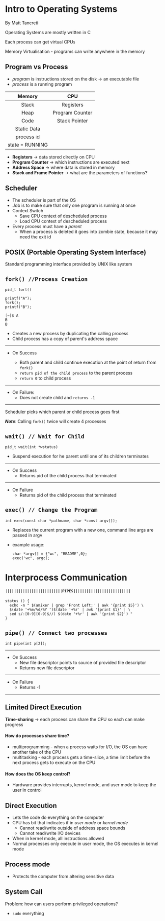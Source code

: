 # Intro to Operating Systems

By Matt Tancreti

Operating Systems are mostly written in C

Each process can get virtual CPUs

Memory Virtualisation - programs can write anywhere in the memory

## Program vs Process

- _program_ is instructions stored on the disk &rarr; an executable file
- _process_ is a running program

|Memory|CPU|
|:---:|:---:|
|Stack|Registers|
|Heap|Program Counter|
|Code|Stack Pointer|
|Static Data||
|process id||
|state = RUNNING||

- __Registers__ &rarr; data stored directly on CPU
- __Program Counter__ &rarr; which instructions are executed next
- __Address Space__ &rarr; where data is stored in memory
- __Stack and Frame Pointer__ &rarr; what are the parameters of functions?

## Scheduler

- The scheduler is part of the OS
- Job is to make sure that only one program is running at once
- Context Switch
  - Save CPU context of descheduled process
  - Load CPU context of descheduled process
- Every process must have a _parent_
  - When a process is deleted it goes into zombie state, because it may need the exit id

## POSIX (Portable Operating System Interface)

Standard programming interface provided by UNIX like system

## `fork() //Process Creation`

```
pid_t fort()
```

```
printf("A");
fork();
printf("B");

[~]$ A
B
B
```

- Creates a new process by duplicating the calling process
- Child process has a copy of parent's address space

___

- On Success

  - Both parent and child continue execution at the point of return from `fork()`
  - `return pid of the child process` to the parent process
  - `return 0` to child process

___

- On Failure:
  - Does not create child and `returns -1`

___

Scheduler picks which parent or child process goes first

___Note___: Calling `fork()` twice will create 4 processes

## `wait() // Wait for Child`

```
pid_t wait(int *wstatus)
```

- Suspend execution for he parent until one of its children terminates

___

- On Success
  - Returns pid of the child process that terminated
___

- On Failure
  - Returns pid of the child process that terminated

## `exec() // Change the Program`

```
int exec(const char *pathname, char *const argv[]);
```

- Replaces the current program with a new one, command line args are passed in argv

- example usage:
  ```
  char *argv[] = {"wc", "README",0};
  exec('wc", argc);
  ```

# Interprocess Communication

#### `||||||||||||||||||||||||||PIPES||||||||||||||||||||||||||`

```
status () {
  echo -n " $(amixer | grep 'Front Left:' | awk '{print $5}') \
  $(date '+%m/%d/%Y ')$(date '+%r' | awk '{print $1}' | \
  sed s/:[0-9][0-9]$//) $(date '+%r' | awk '{print $2}') "
}
```

## `pipe() // Connect two processes`

```
int pipe(int p[2]);
```

___

- On Success
  - New file descriptor points to source of provided file descriptor
  - Returns new file descriptor

___

- On Failure
  - Returns -1

___

## Limited Direct Execution

__Time-sharing__ &rarr; each process can share the CPU so each can make progress

#### How do processes share time?
  - multiprogramming - when a process waits for I/O, the OS can have another take of the CPU
  - multitasking - each process gets a time-slice, a time limit before the next process gets to execute on the CPU

#### How does the OS keep control?
  - Hardware provides interrupts, kernel mode, and user mode to keep the user in control

## Direct Execution

- Lets the code do everything on the computer
- CPU has bit that indicates if in _user mode_ or _kernel mode_
  - Cannot read/write outside of address space bounds
  - Cannot read/write I/O devices
- When in kernel mode, all instructions allowed
- Normal processes only execute in user mode, the OS executes in kernel mode

## Process mode

- Protects the computer from altering sensitive data

## System Call

Problem: how can users perform privileged operations?

- `sudo` everything
